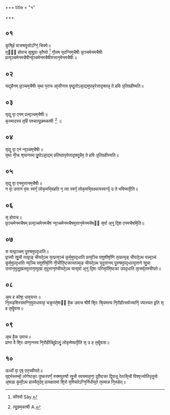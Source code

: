 +++
title = "५"

+++
## ०१
कुश्रि᳘र्ह वाजश्रवॗसोऽग्निं᳘ चिक्ये॥  
त᳘ᳫं᳘ होवाच सुश्रु᳘वाः कौ᳘ष्यो [^1] गौ᳘तम य᳘दग्निम᳘चैषीः प्रा᳘ञ्चमेनमचैषीः प्रत्य᳘ञ्चमेनमचैषीर्न्य᳘ञ्चमेनमचैषीरुत्तान᳘मेनमचैषीः॥  

[^1]: कौश्यो Sây. 

## ०२
यद्य᳘हैनम् प्रा᳘ञ्चम᳘चैषीः य᳘था प᳘राच आ᳘सीनाय पृष्ठॗतोऽन्ना᳘द्यमुपाह᳘रेत्तादृक्तन्न᳘ ते हविः प्र᳘तिग्रहीष्यति॥  
## ०३
य᳘द्यु वा᳘ एनम् प्रत्य᳘ञ्चम᳘चैषीः॥  
क᳘स्मादस्य त᳘र्हि पश्चात्पु᳘छमकार्षीः [^2] ॥  

[^2]: त्यु᳘छम᳘कार्षीः A. 

## ०४
य᳘द्यु वा᳘ एनं न्य᳘ञ्चम᳘चैषीः॥  
य᳘था नी᳘चः श᳘यानस्य पृॗष्ठेऽन्ना᳘द्यम् प्रतिष्ठाप᳘येत्तादृक्तॗन्नैव᳘ ते हविः प्र᳘तिग्रहीस्यति॥  
## ०५
य᳘द्यु वा᳘ एनमुत्तानम᳘चैषीः॥  
न वा᳘ उत्तानं व᳘यः स्वर्गं᳘ लोक᳘मभि᳘वहति न᳘ त्वा स्वर्गं᳘ लोक᳘मभि᳘वक्ष्यत्यस्वर्ग्य᳘ उ ते भविष्यती᳘ति॥  
## ०६
स᳘ होवाच॥  
प्रा᳘ञ्चमेनमचैषम् प्रत्य᳘ञ्चमेनमचैषं न्य᳘ञ्चमेनमचैषमुत्तान᳘मेनमचैषᳫं स᳘र्वा अ᳘नु दि᳘श एनमचैषमि᳘ति॥  
## ०७
स यत्प्रा᳘ञ्चम् पु᳘रुषमुपद᳘धाति॥  
प्रा᳘च्यौ स्रु᳘चौ तत्प्रा᳘ङ् चीयते᳘ऽथ य᳘त्प्रत्य᳘ञ्चं कूर्म᳘मुपद᳘धाति प्रत्य᳘ञ्चि पशुशीर्षा᳘णि त᳘त्प्रत्य᳘ङ् चीयते᳘ऽथ यन्न्य᳘ञ्चं कूर्म᳘मुपद᳘धाति न्य᳘ञ्चि पशुशीर्षा᳘णि नी᳘चीरि᳘ष्टकास्तन्न्य᳘ङ् चीयते᳘ऽथ य᳘दुत्तानम् पु᳘रुषमुपद᳘धात्युत्ताने स्रु᳘चा उत्तान᳘मुलू᳘खलमुत्ताना᳘मुखां त᳘दुत्तान᳘श्चीयते᳘ऽथ यत्स᳘र्वा अ᳘नु दि᳘शः परिस᳘र्पमि᳘ष्टका उपद᳘धाति त᳘त्सर्व᳘तश्चीयते॥  
## ०८
अ᳘थ ह कोषा᳘ धाव᳘यन्तः॥  
नि᳘रूढशिरसमग्नि᳘मुपाधावयां᳘ चक्रुस्ते᳘षाᳫं है᳘क उवाच श्रीर्वै शि᳘रः श्रि᳘यमस्य नि᳘रौहीत्सर्वज्यानिं᳘ ज्यास्यत इ᳘ति स᳘ ह त᳘थैॗवास॥  
## ०९
अ᳘थ है᳘क उवाच॥  
प्राणा वै शि᳘रः प्राणा᳘नस्य नि᳘रौहीत्क्षिॗप्रेऽमुं᳘ लोक᳘मेष्यती᳘ति स᳘ उ ह त᳘थैॗवास॥  
## १०
ऊर्ध्वो वा᳘ एष᳘ एत᳘च्चीयते॥  
य᳘द्दर्भस्तम्बो᳘ लोगेष्टकाः᳘ पुष्करपर्णं᳘ रुक्मपुरुषौ स्रु᳘चौ स्वयमातृणा᳘ दूर्वेष्टका द्वि᳘यजू रेतःसि᳘चौ विश्व᳘ज्योतिरृतॗव्ये अ᳘षाढा कूर्मो᳘ऽथ हास्यैत᳘देव᳘ प्रत्यक्षतमां शि᳘रो य᳘श्चितेऽग्नि᳘र्निधीय᳘ते त᳘स्मान्न नि᳘रूहेत्॥  